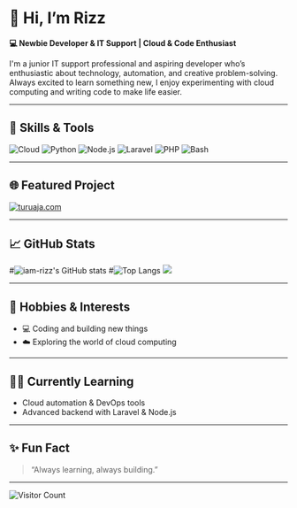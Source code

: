 # 👋 Hi, I’m Rizz

**💻 Newbie Developer & IT Support | Cloud & Code Enthusiast**

I'm a junior IT support professional and aspiring developer who’s enthusiastic about technology, automation, and creative problem-solving. Always excited to learn something new, I enjoy experimenting with cloud computing and writing code to make life easier.

---

## 🚀 Skills & Tools

![Cloud](https://img.shields.io/badge/Cloud-Computing-blue?logo=icloud)
![Python](https://img.shields.io/badge/Python-3776AB?logo=python&logoColor=white)
![Node.js](https://img.shields.io/badge/Node.js-339933?logo=nodedotjs&logoColor=white)
![Laravel](https://img.shields.io/badge/Laravel-F55247?logo=laravel&logoColor=white)
![PHP](https://img.shields.io/badge/PHP-777BB4?logo=php&logoColor=white)
![Bash](https://img.shields.io/badge/Bash-4EAA25?logo=gnu-bash&logoColor=white)

---

## 🌐 Featured Project

[![turuaja.com](https://img.shields.io/badge/-turuaja.com-blueviolet?style=flat-square&logo=google-chrome&logoColor=white)](https://turuaja.com)

---

## 📈 GitHub Stats

#![iam-rizz's GitHub stats](https://github-readme-stats.vercel.app/api?username=iam-rizz&show_icons=true&theme=radical)
#![Top Langs](https://github-readme-stats.vercel.app/api/top-langs/?username=iam-rizz&layout=compact&theme=radical)
[![](https://raw.githubusercontent.com/iam-rizz/iam-rizz/master/profile-summary-card-output/dracula/0-profile-details.svg)](https://github.com/vn7n24fzkq/github-profile-summary-cards)

---

## 🎯 Hobbies & Interests

- 💻 Coding and building new things
- ☁️ Exploring the world of cloud computing

---

## 🧑‍💻 Currently Learning

- Cloud automation & DevOps tools
- Advanced backend with Laravel & Node.js

---

## ✨ Fun Fact

> “Always learning, always building.”

---

![Visitor Count](https://komarev.com/ghpvc/?username=iam-rizz&color=brightgreen)
